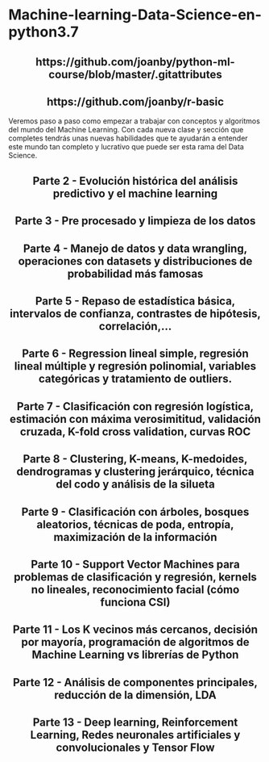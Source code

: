 # Machine-learning-Data-Science-en-python3.7
<h2 align="center"> https://github.com/joanby/python-ml-course/blob/master/.gitattributes </h2>
<h2 align="center">  https://github.com/joanby/r-basic </h2>

Veremos paso a paso como empezar a trabajar con conceptos y algoritmos del mundo del Machine Learning. Con cada nueva clase y sección que completes tendrás unas nuevas habilidades que te ayudarán a entender este mundo tan completo y lucrativo que puede ser esta rama del Data Science.
<h2 align="center"> Parte 2 - Evolución histórica del análisis predictivo y el machine learning</h2>
<h2 align="center">Parte 3 - Pre procesado y limpieza de los datos </h2>
<h2 align="center">Parte 4 - Manejo de datos y data wrangling, operaciones con datasets y distribuciones de probabilidad más famosas</h2>
<h2 align="center">Parte 5 - Repaso de estadística básica, intervalos de confianza, contrastes de hipótesis, correlación,...</h2>
<h2 align="center">Parte 6 - Regression lineal simple, regresión lineal múltiple y regresión polinomial, variables categóricas y tratamiento de outliers.</h2>
<h2 align="center">Parte 7 - Clasificación con regresión logística, estimación con máxima verosimititud, validación cruzada, K-fold cross validation, curvas ROC </h2>
<h2 align="center">Parte 8 - Clustering, K-means, K-medoides, dendrogramas y clustering jerárquico, técnica del codo y análisis de la silueta</h2>
<h2 align="center">Parte 9 - Clasificación con árboles, bosques aleatorios, técnicas de poda, entropía, maximización de la información</h2>
<h2 align="center">Parte 10 - Support Vector Machines para problemas de clasificación y regresión, kernels no lineales, reconocimiento facial (cómo funciona CSI)</h2>
<h2 align="center">Parte 11 - Los K vecinos más cercanos, decisión por mayoría, programación de algoritmos de Machine Learning vs librerías de Python</h2>
<h2 align="center">Parte 12 - Análisis de componentes principales, reducción de la dimensión, LDA</h2>
<h2 align="center">Parte 13 - Deep learning, Reinforcement Learning, Redes neuronales artificiales y convolucionales y Tensor Flow</h2>
